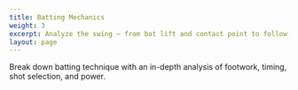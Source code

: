 ```yaml
---
title: Batting Mechanics
weight: 3
excerpt: Analyze the swing — from bat lift and contact point to follow-through.
layout: page
---
```


Break down batting technique with an in-depth analysis of footwork, timing, shot selection, and power. 

